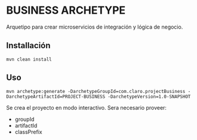 # BUSINESS ARCHETYPE

Arquetipo para crear microservicios de integración y lógica de negocio.

## Installación

```
mvn clean install
```

## Uso

```
mvn archetype:generate -DarchetypeGroupId=com.claro.projectBusiness -DarchetypeArtifactId=PROJECT-BUSINESS -DarchetypeVersion=1.0-SNAPSHOT 
```
Se crea el proyecto en modo interactivo. Sera necesario proveer:
   * groupId
   * artifactId
   * classPrefix